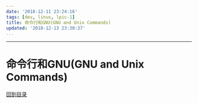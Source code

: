 ```yaml
---
date: '2018-12-11 23:24:16'
tags: [dev, linux, lpic-1]
title: 命令行和GNU(GNU and Unix Commands)
updated: '2018-12-13 23:30:37'
...
```

---
# 命令行和GNU(GNU and Unix Commands)
<!-- MarkdownTOC -->

<!-- /MarkdownTOC -->
[回到目录](../index.md)

